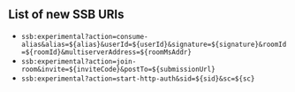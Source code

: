 ## List of new SSB URIs

- `ssb:experimental?action=consume-alias&alias=${alias}&userId=${userId}&signature=${signature}&roomId=${roomId}&multiserverAddress=${roomMsAddr}`
- `ssb:experimental?action=join-room&invite=${inviteCode}&postTo=${submissionUrl}`
- `ssb:experimental?action=start-http-auth&sid=${sid}&sc=${sc}`